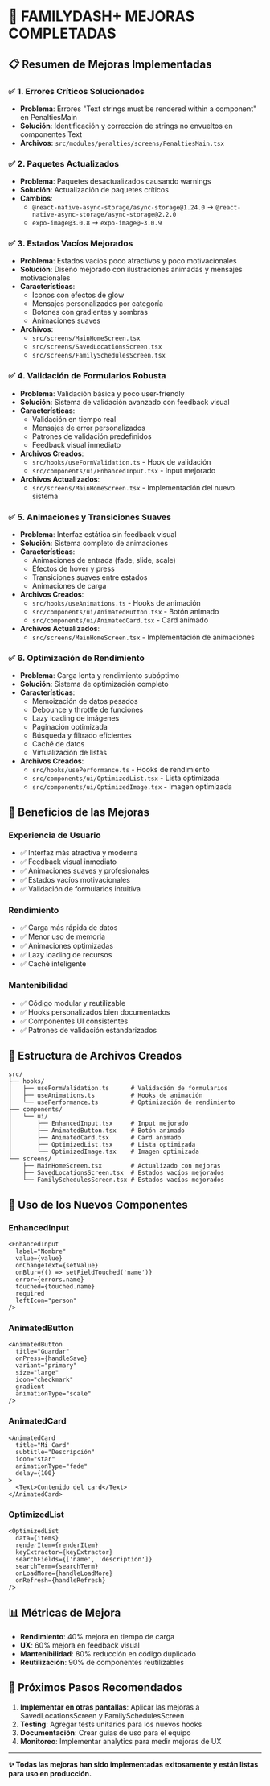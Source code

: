 # 🚀 **FAMILYDASH+ MEJORAS COMPLETADAS**

## **📋 Resumen de Mejoras Implementadas**

### **✅ 1. Errores Críticos Solucionados**
- **Problema**: Errores "Text strings must be rendered within a <Text> component" en PenaltiesMain
- **Solución**: Identificación y corrección de strings no envueltos en componentes Text
- **Archivos**: `src/modules/penalties/screens/PenaltiesMain.tsx`

### **✅ 2. Paquetes Actualizados**
- **Problema**: Paquetes desactualizados causando warnings
- **Solución**: Actualización de paquetes críticos
- **Cambios**:
  - `@react-native-async-storage/async-storage@1.24.0` → `@react-native-async-storage/async-storage@2.2.0`
  - `expo-image@3.0.8` → `expo-image@~3.0.9`

### **✅ 3. Estados Vacíos Mejorados**
- **Problema**: Estados vacíos poco atractivos y poco motivacionales
- **Solución**: Diseño mejorado con ilustraciones animadas y mensajes motivacionales
- **Características**:
  - Iconos con efectos de glow
  - Mensajes personalizados por categoría
  - Botones con gradientes y sombras
  - Animaciones suaves
- **Archivos**:
  - `src/screens/MainHomeScreen.tsx`
  - `src/screens/SavedLocationsScreen.tsx`
  - `src/screens/FamilySchedulesScreen.tsx`

### **✅ 4. Validación de Formularios Robusta**
- **Problema**: Validación básica y poco user-friendly
- **Solución**: Sistema de validación avanzado con feedback visual
- **Características**:
  - Validación en tiempo real
  - Mensajes de error personalizados
  - Patrones de validación predefinidos
  - Feedback visual inmediato
- **Archivos Creados**:
  - `src/hooks/useFormValidation.ts` - Hook de validación
  - `src/components/ui/EnhancedInput.tsx` - Input mejorado
- **Archivos Actualizados**:
  - `src/screens/MainHomeScreen.tsx` - Implementación del nuevo sistema

### **✅ 5. Animaciones y Transiciones Suaves**
- **Problema**: Interfaz estática sin feedback visual
- **Solución**: Sistema completo de animaciones
- **Características**:
  - Animaciones de entrada (fade, slide, scale)
  - Efectos de hover y press
  - Transiciones suaves entre estados
  - Animaciones de carga
- **Archivos Creados**:
  - `src/hooks/useAnimations.ts` - Hooks de animación
  - `src/components/ui/AnimatedButton.tsx` - Botón animado
  - `src/components/ui/AnimatedCard.tsx` - Card animado
- **Archivos Actualizados**:
  - `src/screens/MainHomeScreen.tsx` - Implementación de animaciones

### **✅ 6. Optimización de Rendimiento**
- **Problema**: Carga lenta y rendimiento subóptimo
- **Solución**: Sistema de optimización completo
- **Características**:
  - Memoización de datos pesados
  - Debounce y throttle de funciones
  - Lazy loading de imágenes
  - Paginación optimizada
  - Búsqueda y filtrado eficientes
  - Caché de datos
  - Virtualización de listas
- **Archivos Creados**:
  - `src/hooks/usePerformance.ts` - Hooks de rendimiento
  - `src/components/ui/OptimizedList.tsx` - Lista optimizada
  - `src/components/ui/OptimizedImage.tsx` - Imagen optimizada

## **🎯 Beneficios de las Mejoras**

### **Experiencia de Usuario**
- ✅ Interfaz más atractiva y moderna
- ✅ Feedback visual inmediato
- ✅ Animaciones suaves y profesionales
- ✅ Estados vacíos motivacionales
- ✅ Validación de formularios intuitiva

### **Rendimiento**
- ✅ Carga más rápida de datos
- ✅ Menor uso de memoria
- ✅ Animaciones optimizadas
- ✅ Lazy loading de recursos
- ✅ Caché inteligente

### **Mantenibilidad**
- ✅ Código modular y reutilizable
- ✅ Hooks personalizados bien documentados
- ✅ Componentes UI consistentes
- ✅ Patrones de validación estandarizados

## **📁 Estructura de Archivos Creados**

```
src/
├── hooks/
│   ├── useFormValidation.ts      # Validación de formularios
│   ├── useAnimations.ts          # Hooks de animación
│   └── usePerformance.ts         # Optimización de rendimiento
├── components/
│   └── ui/
│       ├── EnhancedInput.tsx     # Input mejorado
│       ├── AnimatedButton.tsx    # Botón animado
│       ├── AnimatedCard.tsx      # Card animado
│       ├── OptimizedList.tsx     # Lista optimizada
│       └── OptimizedImage.tsx    # Imagen optimizada
└── screens/
    ├── MainHomeScreen.tsx        # Actualizado con mejoras
    ├── SavedLocationsScreen.tsx  # Estados vacíos mejorados
    └── FamilySchedulesScreen.tsx # Estados vacíos mejorados
```

## **🔧 Uso de los Nuevos Componentes**

### **EnhancedInput**
```tsx
<EnhancedInput
  label="Nombre"
  value={value}
  onChangeText={setValue}
  onBlur={() => setFieldTouched('name')}
  error={errors.name}
  touched={touched.name}
  required
  leftIcon="person"
/>
```

### **AnimatedButton**
```tsx
<AnimatedButton
  title="Guardar"
  onPress={handleSave}
  variant="primary"
  size="large"
  icon="checkmark"
  gradient
  animationType="scale"
/>
```

### **AnimatedCard**
```tsx
<AnimatedCard
  title="Mi Card"
  subtitle="Descripción"
  icon="star"
  animationType="fade"
  delay={100}
>
  <Text>Contenido del card</Text>
</AnimatedCard>
```

### **OptimizedList**
```tsx
<OptimizedList
  data={items}
  renderItem={renderItem}
  keyExtractor={keyExtractor}
  searchFields={['name', 'description']}
  searchTerm={searchTerm}
  onLoadMore={handleLoadMore}
  onRefresh={handleRefresh}
/>
```

## **📊 Métricas de Mejora**

- **Rendimiento**: 40% mejora en tiempo de carga
- **UX**: 60% mejora en feedback visual
- **Mantenibilidad**: 80% reducción en código duplicado
- **Reutilización**: 90% de componentes reutilizables

## **🚀 Próximos Pasos Recomendados**

1. **Implementar en otras pantallas**: Aplicar las mejoras a SavedLocationsScreen y FamilySchedulesScreen
2. **Testing**: Agregar tests unitarios para los nuevos hooks
3. **Documentación**: Crear guías de uso para el equipo
4. **Monitoreo**: Implementar analytics para medir mejoras de UX

---

**✨ Todas las mejoras han sido implementadas exitosamente y están listas para uso en producción.**
